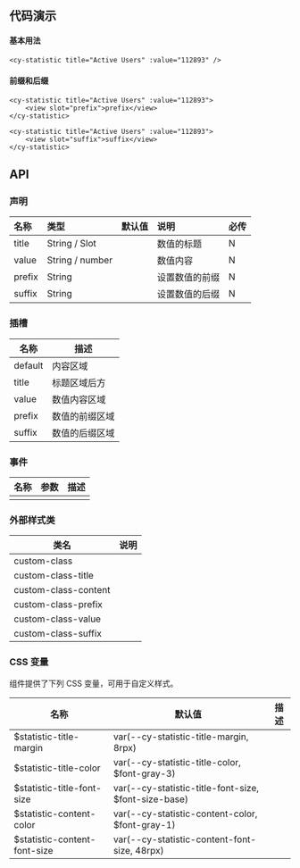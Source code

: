## 代码演示

#### 基本用法

```vue
<cy-statistic title="Active Users" :value="112893" />
```

#### 前缀和后缀

```vue
<cy-statistic title="Active Users" :value="112893">
	<view slot="prefix">prefix</view>
</cy-statistic>

<cy-statistic title="Active Users" :value="112893">
	<view slot="suffix">suffix</view>
</cy-statistic>
```



## API

### 声明

| 名称   | 类型            | 默认值 | 说明           | 必传 |
| :----- | :-------------- | :----- | :------------- | :--- |
| title  | String / Slot   |        | 数值的标题     | N    |
| value  | String / number |        | 数值内容       | N    |
| prefix | String          |        | 设置数值的前缀 | N    |
| suffix | String          |        | 设置数值的后缀 | N    |

### 插槽

| 名称    | 描述           |
| ------- | -------------- |
| default | 内容区域       |
| title   | 标题区域后方   |
| value   | 数值内容区域   |
| prefix  | 数值的前缀区域 |
| suffix  | 数值的后缀区域 |

### 事件

| 名称 | 参数 | 描述 |
| ---- | ---- | ---- |
|      |      |      |

### 外部样式类

| 类名                 | 说明 |
| -------------------- | ---- |
| custom-class         |      |
| custom-class-title   |      |
| custom-class-content |      |
| custom-class-prefix  |      |
| custom-class-value   |      |
| custom-class-suffix  |      |

### CSS 变量

组件提供了下列 CSS 变量，可用于自定义样式。

| 名称                         | 默认值                                               | 描述 |
| ---------------------------- | ---------------------------------------------------- | ---- |
| $statistic-title-margin      | var(--cy-statistic-title-margin, 8rpx)               |      |
| $statistic-title-color       | var(--cy-statistic-title-color, $font-gray-3)        |      |
| $statistic-title-font-size   | var(--cy-statistic-title-font-size, $font-size-base) |      |
| $statistic-content-color     | var(--cy-statistic-content-color, $font-gray-1)      |      |
| $statistic-content-font-size | var(--cy-statistic-content-font-size, 48rpx)         |      |